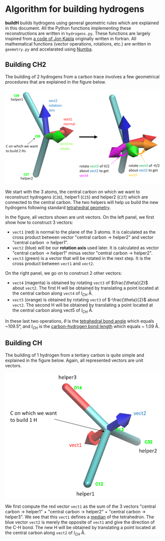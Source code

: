 # Algorithm for building hydrogens

**buildH** builds hydrogens using general geometric rules which are explained in this document. All the Python functions implementing these reconstructions are written in `hydrogens.py`. These functions are largely inspired from [a code of Jon Kapla](https://github.com/kaplajon/trajman/blob/master/module_trajop.f90#L242) originally written in fortran. All mathematical functions (vector operations, rotations, etc.) are written in `geometry.py` and accelarated using [Numba](https://numba.pydata.org/).

## Building CH2

The building of 2 hydrogens from a carbon trace involves a few geometrical procedures that are explained in the figure below.

![CH2_building](img/how_CH2_building.png)

We start with the 3 atoms, the central carbon on which we want to reconstruct hydrogens (`C26`), helper1 (`C25`) and helper2 (`C27`) which are connected to the central carbon. The two helpers will help us build the new hydrogens following standard [tetrahedral geometry](https://en.wikipedia.org/wiki/Tetrahedral_molecular_geometry). 

In the figure, all vectors shown are unit vectors. On the left panel, we first show how to construct 3 vectors:

- `vect1` (red) is normal to the plane of the 3 atoms. It is calculated as the cross product between vector "central carbon -> helper2" and vector "central carbon -> helper1".
- `vect2` (blue) will be our **rotation axis** used later. It is calculated as vector "central carbon -> helper1" minus vector "central carbon -> helper2".
- `vect3` (green) is a vector that will be rotated in the next step. It is the cross product between `vect1` and `vect2`.

On the right panel, we go on to construct 2 other vectors:

- `vect4` (magenta) is obtained by rotating `vect3` of $\frac{\theta}{2}$ about `vect2`. The first H will be obtained by translating a point located at the central carbon along `vect4` of $l_{CH}$ Å.
- `vect5` (orange) is obtained by rotating `vect3` of $-\frac{\theta}{2}$ about `vect2`. The second H will be obtained by translating a point located at the central carbon along vect5 of $l_{CH}$ Å.

In these last two operations, $\theta$ is the [tetrahedral bond angle](https://en.wikipedia.org/wiki/Tetrahedron) which equals ~109.5°, and $l_{CH}$ is the [carbon-hydrogen bond length](https://en.wikipedia.org/wiki/Carbon%E2%80%93hydrogen_bond) which equals ~ 1.09 Å.

## Building CH

The building of 1 hydrogen from a tertiary carbon is quite simple and explained in the figure below. Again, all represented vectors are unit vectors.

![CH_building](img/how_CH_building.png)

We first compute the red vector `vect1` as the sum of the 3 vectors "central carbon -> helper1" + "central carbon -> helper2" + "central carbon -> helper3". We see that this `vect1` defines a [median](https://en.wikipedia.org/wiki/Median_(geometry)#Tetrahedron) of the tetrahedron. The blue vector `vect2` is merely the opposite of `vect1` and give the direction of the C-H bond. The new H will be obtained by translating a point located at the central carbon along `vect2` of $l_{CH}$ Å.
